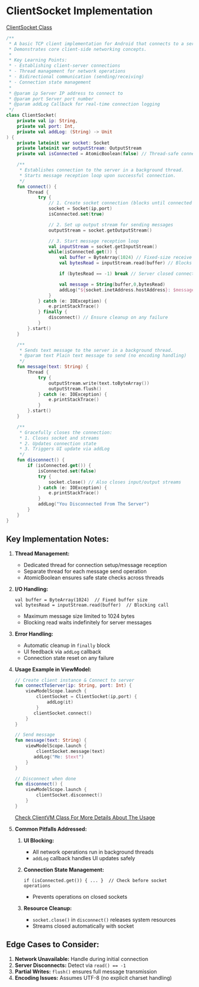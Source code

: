 # ClientSocket Implementation

[ClientSocket Class](/app/src/main/java/com/domin/sca/core/network/ClientSocket.kt)
```kotlin
/**
 * A basic TCP client implementation for Android that connects to a server socket.
 * Demonstrates core client-side networking concepts.
 *
 * Key Learning Points:
 * - Establishing client-server connections
 * - Thread management for network operations
 * - Bidirectional communication (sending/receiving)
 * - Connection state management
 *
 * @param ip Server IP address to connect to
 * @param port Server port number
 * @param addLog Callback for real-time connection logging
 */
class ClientSocket(
    private val ip: String,
    private val port: Int,
    private val addLog: (String) -> Unit
) {
    private lateinit var socket: Socket
    private lateinit var outputStream: OutputStream
    private val isConnected = AtomicBoolean(false) // Thread-safe connection flag

    /**
     * Establishes connection to the server in a background thread.
     * Starts message reception loop upon successful connection.
     */
    fun connect() {
        Thread {
            try {
                // 1. Create socket connection (blocks until connected or timeout)
                socket = Socket(ip,port)
                isConnected.set(true)

                // 2. Set up output stream for sending messages
                outputStream = socket.getOutputStream()

                // 3. Start message reception loop
                val inputStream = socket.getInputStream()
                while(isConnected.get()) {
                    val buffer = ByteArray(1024) // Fixed-size receive buffer
                    val bytesRead = inputStream.read(buffer) // Blocks until data receive

                    if (bytesRead == -1) break // Server closed connection

                    val message = String(buffer,0,bytesRead)
                    addLog("${socket.inetAddress.hostAddress}: $message")
                }
            } catch (e: IOException) {
                e.printStackTrace()
            } finally {
                disconnect() // Ensure cleanup on any failure
            }
        }.start()
    }

    /**
     * Sends text message to the server in a background thread.
     * @param text Plain text message to send (no encoding handling)
     */
    fun message(text: String) {
        Thread {
            try {
                outputStream.write(text.toByteArray())
                outputStream.flush()
            } catch (e: IOException) {
                e.printStackTrace()
            }
        }.start()
    }

    /**
     * Gracefully closes the connection:
     * 1. Closes socket and streams
     * 2. Updates connection state
     * 3. Triggers UI update via addLog
     */
    fun disconnect() {
        if (isConnected.get()) { 
            isConnected.set(false)
            try {
                socket.close() // Also closes input/output streams
            } catch (e: IOException) {
                e.printStackTrace()
            }
            addLog("You Disconnected From The Server")
        }
    }
}
```

## Key Implementation Notes:
1. **Thread Management:**
   - Dedicated thread for connection setup/message reception
   - Separate thread for each message send operation
   - AtomicBoolean ensures safe state checks across threads

2. **I/O Handling:**
    ```
    val buffer = ByteArray(1024)  // Fixed buffer size
    val bytesRead = inputStream.read(buffer)  // Blocking call
   ```
   - Maximum message size limited to 1024 bytes
   - Blocking read waits indefinitely for server messages

3. **Error Handling:**
   - Automatic cleanup in `finally` block
   - UI feedback via `addLog` callback
   - Connection state reset on any failure

4. **Usage Example in ViewModel:**
   ```kotlin
   // Create client instance & Connect to server
   fun connectToServer(ip: String, port: Int) { 
       viewModelScope.launch { 
           clientSocket = ClientSocket(ip,port) { 
               addLog(it) 
           }
          clientSocket.connect() 
       }
   }
   ```
   ```kotlin
   // Send message
   fun message(text: String) { 
       viewModelScope.launch { 
           clientSocket.message(text)
          addLog("Me: $text") 
       } 
   }
   ```
   ```kotlin
   // Disconnect when done
   fun disconnect() { 
       viewModelScope.launch { 
           clientSocket.disconnect() 
       }
   }
   ```
   [Check ClientVM Class For More Details About The Usage](/app/src/main/java/com/domin/sca/client/ClientVM.kt)

5. **Common Pitfalls Addressed:**
   1. **UI Blocking:**
      - All network operations run in background threads
      - `addLog` callback handles UI updates safely
      
   2. **Connection State Management:**
        ```
      if (isConnected.get()) { ... }  // Check before socket operations
      ```
      - Prevents operations on closed sockets

   3. **Resource Cleanup:**
      - `socket.close()` in `disconnect()` releases system resources
      - Streams closed automatically with socket

## Edge Cases to Consider:
1. **Network Unavailable:** Handle during initial connection
2. **Server Disconnects:** Detect via `read() == -1`
3. **Partial Writes:** `flush()` ensures full message transmission
4. **Encoding Issues:** Assumes UTF-8 (no explicit charset handling)
